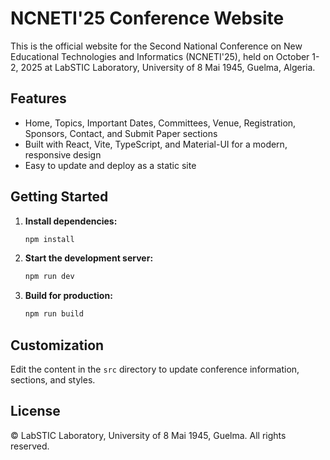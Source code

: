 # NCNETI'25 Conference Website

This is the official website for the Second National Conference on New Educational Technologies and Informatics (NCNETI'25), held on October 1-2, 2025 at LabSTIC Laboratory, University of 8 Mai 1945, Guelma, Algeria.

## Features

- Home, Topics, Important Dates, Committees, Venue, Registration, Sponsors, Contact, and Submit Paper sections
- Built with React, Vite, TypeScript, and Material-UI for a modern, responsive design
- Easy to update and deploy as a static site

## Getting Started

1. **Install dependencies:**

   ```cmd
   npm install
   ```

2. **Start the development server:**

   ```cmd
   npm run dev
   ```

3. **Build for production:**

   ```cmd
   npm run build
   ```

## Customization

Edit the content in the `src` directory to update conference information, sections, and styles.

## License

© LabSTIC Laboratory, University of 8 Mai 1945, Guelma. All rights reserved.
